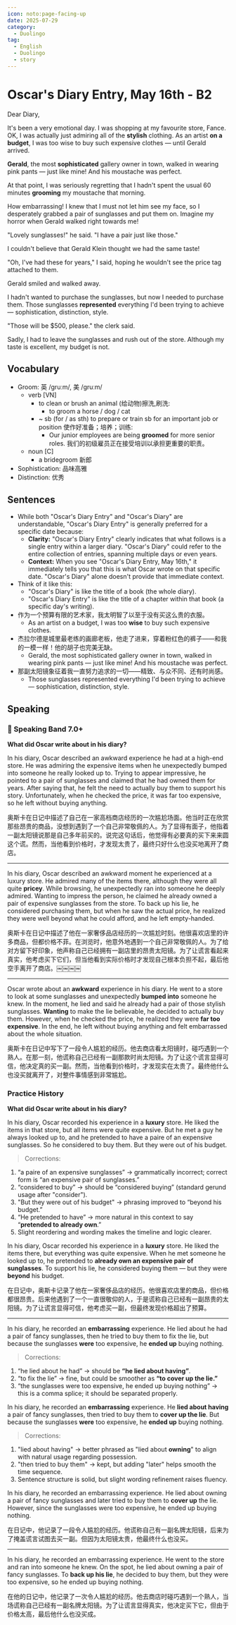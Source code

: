 ```yaml
---
icon: noto:page-facing-up
date: 2025-07-29
category:
  - Duolingo
tag:
  - English
  - Duolingo
  - story
---
```


# Oscar's Diary Entry, May 16th - B2

Dear Diary,

It's been a very emotional day. I was shopping at my favourite store, Fance. OK, I was actually just admiring all of the **stylish** clothing. As an artist **on a budget**, I was too wise to buy such expensive clothes — until Gerald arrived.

**Gerald**, the most **sophisticated** gallery owner in town, walked in wearing pink pants — just like mine! And his moustache was perfect.

At that point, I was seriously regretting that I hadn't spent the usual 60 minutes **grooming** my moustache that morning.

How embarrassing! I knew that I must not let him see my face, so I desperately grabbed a pair of sunglasses and put them on. Imagine my horror when Gerald walked right towards me!

"Lovely sunglasses!" he said. "I have a pair just like those."

I couldn't believe that Gerald Klein thought we had the same taste!

"Oh, I've had these for years," I said, hoping he wouldn't see the price tag attached to them.

Gerald smiled and walked away.

I hadn't wanted to purchase the sunglasses, but now I needed to purchase them. Those sunglasses **represented** everything I'd been trying to achieve — sophistication, distinction, style.

"Those will be $500, please." the clerk said.

Sadly, I had to leave the sunglasses and rush out of the store. Although my taste is excellent, my budget is not.

## Vocabulary

- Groom: 英 /ɡruːm/, 美 /ɡruːm/
  - verb [VN]
    - to clean or brush an animal (给动物)擦洗,刷洗:
      - to groom a horse / dog / cat
    - ~ sb (for / as sth) to prepare or train sb for an important job or position 使作好准备；培养；训练:
      - Our junior employees are being **groomed** for more senior roles. 我们的初级雇员正在接受培训以承担更重要的职责。
  - noun [C]
    - a bridegroom 新郎
- Sophistication: 品味高雅
- Distinction: 优秀

## Sentences

- While both "Oscar's Diary Entry" and "Oscar's Diary" are understandable, "Oscar's Diary Entry" is generally preferred for a specific date because:
  - **Clarity:** "Oscar's Diary Entry" clearly indicates that what follows is a single entry within a larger diary. "Oscar's Diary" could refer to the entire collection of entries, spanning multiple days or even years.
  - **Context:** When you see "Oscar's Diary Entry, May 16th," it immediately tells you that this is what Oscar wrote on that specific date. "Oscar's Diary" alone doesn't provide that immediate context.
- Think of it like this:
  - "Oscar's Diary" is like the title of a book (the whole diary).
  - "Oscar's Diary Entry" is like the title of a chapter within that book (a specific day's writing).
- 作为一个预算有限的艺术家，我太明智了以至于没有买这么贵的衣服。
  - As an artist on a budget, I was too **wise** to buy such expensive clothes.
- 杰拉尔德是城里最老练的画廊老板，他走了进来，穿着粉红色的裤子——和我的一模一样！他的胡子也完美无缺。
  - Gerald, the most sophisticated gallery owner in town, walked in wearing pink pants — just like mine! And his moustache was perfect.
- 那副太阳镜象征着我一直努力追求的一切——精致、与众不同、还有时尚感。
  - Those sunglasses represented everything I'd been trying to achieve — sophistication, distinction, style.

## Speaking

### 🌟 Speaking Band 7.0+

**What did Oscar write about in his diary?**

In his diary, Oscar described an awkward experience he had at a high-end store. He was admiring the expensive items when he unexpectedly bumped into someone he really looked up to. Trying to appear impressive, he pointed to a pair of sunglasses and claimed that he had owned them for years. After saying that, he felt the need to actually buy them to support his story. Unfortunately, when he checked the price, it was far too expensive, so he left without buying anything.

奥斯卡在日记中描述了自己在一家高档商店经历的一次尴尬场面。他当时正在欣赏那些昂贵的商品，没想到遇到了一个自己非常敬佩的人。为了显得有面子，他指着一副太阳镜说那是自己多年前买的。说完这句话后，他觉得有必要真的买下来来圆这个谎。然而，当他看到价格时，才发现太贵了，最终只好什么也没买地离开了商店。

---

In his diary, Oscar described an awkward moment he experienced at a luxury store. He admired many of the items there, although they were all quite **pricey**. While browsing, he unexpectedly ran into someone he deeply admired. Wanting to impress the person, he claimed he already owned a pair of expensive sunglasses from the store. To back up his lie, he considered purchasing them, but when he saw the actual price, he realized they were well beyond what he could afford, and he left empty-handed.

奥斯卡在日记中描述了他在一家奢侈品店经历的一次尴尬时刻。他很喜欢店里的许多商品，但都价格不菲。在浏览时，他意外地遇到一个自己非常敬佩的人。为了给对方留下好印象，他声称自己已经拥有一副店里的昂贵太阳镜。为了让谎言看起来真实，他考虑买下它们，但当他看到实际价格时才发现自己根本负担不起，最后他空手离开了商店。￼￼￼￼

---

Oscar wrote about an **awkward** experience in his diary. He went to a store to look at some sunglasses and unexpectedly **bumped into** someone he knew. In the moment, he lied and said he already had a pair of those stylish sunglasses. **Wanting** to make the lie believable, he decided to actually buy them. However, when he checked the price, he realized they were **far too expensive**. In the end, he left without buying anything and felt embarrassed about the whole situation.

奥斯卡在日记中写下了一段令人尴尬的经历。他去商店看太阳镜时，碰巧遇到一个熟人。在那一刻，他谎称自己已经有一副那款时尚太阳镜。为了让这个谎言显得可信，他决定真的买一副。然而，当他看到价格时，才发现实在太贵了。最终他什么也没买就离开了，对整件事情感到非常尴尬。

### Practice History

**What did Oscar write about in his diary?**

In his diary, Oscar recorded his experience in a **luxury** store. He liked the items in that store, but all items were quite expensive. But he met a guy he always looked up to, and he pretended to have a paire of an expensive sunglasses. So he considered to buy them. But they were out of his budget.

> Corrections:

1. “a paire of an expensive sunglasses” → grammatically incorrect; correct form is “an expensive pair of sunglasses.”
2. “considered to buy” → should be “considered buying” (standard gerund usage after "consider").
3. "But they were out of his budget" → phrasing improved to “beyond his budget.”
4. “He pretended to have” → more natural in this context to say “**pretended to already own**.”
5. Slight reordering and wording makes the timeline and logic clearer.

In his diary, Oscar recorded his experience in a **luxury** store. He liked the items there, but everything was quite expensive. When he met someone he looked up to, he pretended to **already own an expensive pair of sunglasses**. To support his lie, he considered buying them — but they were **beyond** his budget.

在日记中，奥斯卡记录了他在一家奢侈品店的经历。他很喜欢店里的商品，但价格都很昂贵。后来他遇到了一个一直很敬仰的人，于是谎称自己已经有一副昂贵的太阳镜。为了让谎言显得可信，他考虑买一副，但最终发现价格超出了预算。

---

In his diary, he recorded an **embarrassing** experience. He lied about he had a pair of fancy sunglasses, then he tried to buy them to fix the lie, but because the sunglasses **were** too expensive, he **ended up** buying nothing.

> Corrections:

1. “he lied about he had” → should be **“he lied about having”**.
2. “to fix the lie” → fine, but could be smoother as **“to cover up the lie.”**
3. “the sunglasses were too expensive, he ended up buying nothing” → this is a comma splice; it should be separated properly.

In his diary, he recorded an **embarrassing** experience. He **lied about having** a pair of fancy sunglasses, then tried to buy them to **cover up the lie**. But because the sunglasses **were** too expensive, he **ended up** buying nothing.

> Corrections:

1. "lied about having" → better phrased as "lied about **owning**" to align with natural usage regarding possession.
2. "then tried to buy them" → kept, but adding "later" helps smooth the time sequence.
3. Sentence structure is solid, but slight wording refinement raises fluency.

In his diary, he recorded an embarrassing experience. He lied about owning a pair of fancy sunglasses and later tried to buy them to **cover up** the lie. However, since the sunglasses were too expensive, he ended up buying nothing.

在日记中，他记录了一段令人尴尬的经历。他谎称自己有一副名牌太阳镜，后来为了掩盖谎言试图去买一副。但因为太阳镜太贵，他最终什么也没买。

---

In his diary, he recorded an embarrassing experience. He went to the store and ran into someone he knew. On the spot, he lied about owning a pair of fancy sunglasses. To **back up his lie**, he decided to buy them, but they were too expensive, so he ended up buying nothing.

在他的日记中，他记录了一次令人尴尬的经历。他去商店时碰巧遇到一个熟人，当场谎称自己已经有一副名牌太阳镜。为了让谎言显得真实，他决定买下它，但由于价格太高，最后他什么也没买成。
